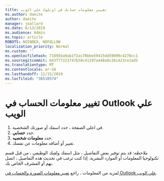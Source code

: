```yaml
---
title: تغيير معلومات حسابك في اوتلوك علي الويب
ms.author: daeite
author: daeite
manager: joallard
ms.date: 6/13/2019
ms.audience: Admin
ms.topic: article
ROBOTS: NOINDEX, NOFOLLOW
localization_priority: Normal
ms.custom: ''
ms.openlocfilehash: 71895ba9ab1f2ac78bbe59415dd59099c4270cc1
ms.sourcegitcommit: b43f77221f47b50c41197a448a9c26c423ce1ad5
ms.translationtype: MT
ms.contentlocale: ar-SA
ms.lasthandoff: 11/15/2019
ms.locfileid: "36510574"
---
```

# <a name="change-account-information-in-outlook-on-the-web"></a>تغيير معلومات الحساب في Outlook علي الويب

1. في اعلي الصفحة ، حدد اسمك أو صورتك الشخصية.
1. حدد **حسابي**.
1. حدد **معلومات شخصيه**.
1. تغيير أو أضافه معلومات عن نفسك.

*ملاحظه:* قد يتم توفير بعض التفاصيل ، مثل اسمك ولقبك الوظيفي ، من قبل قسم تكنولوجيا المعلومات أو الموارد البشرية. إذا كنت ترغب في تحديث هذه التفاصيل ، اتصل بهم أو المشرف الخاص بك.

لمزيد من المعلومات ، راجع [تغيير معلومات الصورة والحساب في Outlook علي الويب](https://support.office.com/article/b2dbb289-851d-4bed-93c3-3e136f5659ec).